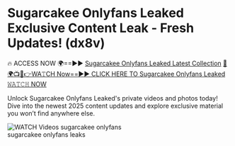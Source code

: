 # Sugarcakee Onlyfans Leaked Exclusive Content Leak - Fresh Updates! (dx8v)

🔥 ACCESS NOW 🌍==►► <a href="https://tinyurl.com/3fjeunct" rel="nofollow">Sugarcakee Onlyfans Leaked Latest Collection</a></h3>
[🔴🌍📺📱👉WA𝚃CH Now==►► CLICK HERE TO Sugarcakee Onlyfans Leaked 𝚆𝙰𝚃𝙲𝙷 NOW](https://tinyurl.com/3fjeunct)

Unlock Sugarcakee Onlyfans Leaked's private videos and photos today! Dive into the newest 2025 content updates and explore exclusive material you won’t find anywhere else.


<a href="https://tinyurl.com/3fjeunct" rel="nofollow" data-target="animated-image.originalLink"><img src="https://camo.githubusercontent.com/8a4f000d20f83aca3bf7ec5f350d767afa0574a8a352519fd8cfa583a6f93a33/68747470733a2f2f692e696d6775722e636f6d2f644a486b345a712e676966" alt="WATCH Videos" data-canonical-src="https://i.imgur.com/dJHk4Zq.gif" style="max-width: 100%; display: inline-block;" data-target="animated-image.originalImage"></a>
sugarcakee onlyfans<br>
sugarcakee onlyfans leaks